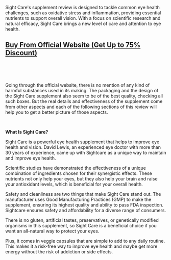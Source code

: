 <span style="font-weight: 400;">Sight Care's supplement review is designed to tackle common eye health challenges, such as oxidative stress and inflammation, providing essential nutrients to support overall vision. With a focus on scientific research and natural efficacy, Sight Care brings a new level of care and attention to eye health.</span>
<h2><a href="https://healthsupplement.cc/recommended/sightcaresh"><b>Buy From Official Website (Get Up to 75% Discount)</b></a></h2>
&nbsp;

&nbsp;

<span style="font-weight: 400;">Going through the official website, there is no mention of any kind of harmful substances used in its making. The packaging and the design of the Sight Care supplement also seem to be of the best quality, checking all such boxes. But the real details and effectiveness of the supplement come from other aspects and each of the following sections of this review will help you to get a better picture of those aspects.</span>

&nbsp;

<b>What Is Sight Care?</b>

<span style="font-weight: 400;">Sight Care is a powerful eye health supplement that helps to improve eye health and vision. David Lewis, an experienced eye doctor with more than 30 years of experience, came up with Sightcare as a unique way to maintain and improve eye health.</span>

<span style="font-weight: 400;">Scientific studies have demonstrated the effectiveness of a unique combination of ingredients chosen for their synergistic effects. These nutrients not only help your eyes, but they also help your brain and raise your antioxidant levels, which is beneficial for your overall health.</span>

<span style="font-weight: 400;">Safety and cleanliness are two things that make Sight Care stand out. The manufacturer uses Good Manufacturing Practices (GMP) to make the supplement, ensuring its highest quality and ability to pass FDA inspection. Sightcare ensures safety and affordability for a diverse range of consumers.</span>

<span style="font-weight: 400;">There is no gluten, artificial tastes, preservatives, or genetically modified organisms in this supplement, so Sight Care is a beneficial choice if you want an all-natural way to protect your eyes.</span>

<span style="font-weight: 400;">Plus, it comes in veggie capsules that are simple to add to any daily routine. This makes it a risk-free way to improve eye health and maybe get more energy without the risk of addiction or side effects.</span>
